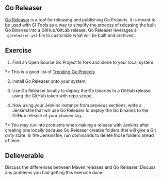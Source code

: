 ## Go Releaser

[Go Releaser](https://goreleaser.com/install/) is a tool for releasing and publishing Go Projects. It is meant to be used with CI Tools as a way to simplify the process of releasing the built Go Binaries into a GitHub/GitLab release. Go Releaser leverages a `.goreleaser.yml` file to customize what will be built and archived. 

## Exercise
1. Find an Open Source Go Project to fork and clone to your local system. 

?> This is a good list of [Trending Go Projects](https://github.com/trending/go)

2. Install Go Releaser onto your system.

3. Use Go Releaser locally to deploy the Go binaries to a GitHub release using the GitHub token with repo scope.

4. Now using your Jenkins instance from previous sections, write a Jenkinsfile that will use Go Releaser to deploy the Go binaries to the GitHub release of your chosen tag.

?> You may run into problems when making a release with Jenkins after creating one locally because Go Releaser creates folders that will give a Git dirty state. In the Jenkinsfile, run commands to delete those folders ahead of time.

## Delieverable 
Discuss the differences between Maven releases and Go Releaser. Discuss any problems you had getting this exercise done. 

